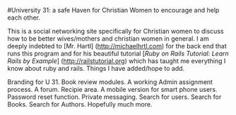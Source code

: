 #University 31: a safe Haven for Christian Women to encourage and help each other.

This is a social networking site specifically for Christian women to discuss how to be better wives/mothers and christian women in general.
I am deeply indebted to [Mr. Hartl] (http://michaelhrtl.com) for the back end that runs this program and for his beautiful tutorial [*Ruby on Rails Tutorial: Learn Rails by Example*] (http://railstutorial.org) which has taught me everything I know about ruby and rails.
Things I have added/hope to add.

Branding for U 31. Book review modules. A working Admin assignment process. A forum. Recipie area. A mobile version for smart phone users. Password reset function. Private messaging. Search for users. Search for Books. Search for Authors. Hopefully  much more.
